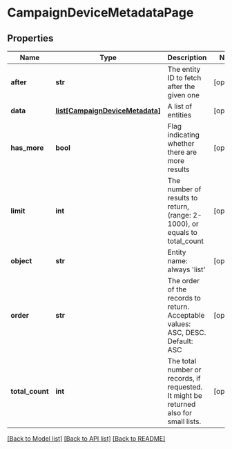 # CampaignDeviceMetadataPage

## Properties
Name | Type | Description | Notes
------------ | ------------- | ------------- | -------------
**after** | **str** | The entity ID to fetch after the given one | [optional] 
**data** | [**list[CampaignDeviceMetadata]**](CampaignDeviceMetadata.md) | A list of entities | [optional] 
**has_more** | **bool** | Flag indicating whether there are more results | [optional] 
**limit** | **int** | The number of results to return, (range: 2-1000), or equals to total_count | [optional] 
**object** | **str** | Entity name: always &#39;list&#39; | [optional] 
**order** | **str** | The order of the records to return. Acceptable values: ASC, DESC. Default: ASC | [optional] 
**total_count** | **int** | The total number or records, if requested. It might be returned also for small lists. | [optional] 

[[Back to Model list]](../README.md#documentation-for-models) [[Back to API list]](../README.md#documentation-for-api-endpoints) [[Back to README]](../README.md)


